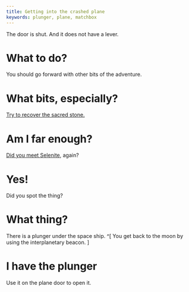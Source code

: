 ```yaml
---
title: Getting into the crashed plane
keywords: plunger, plane, matchbox
---
```


The door is shut. And it does not have a lever.

# What to do?
You should go forward with other bits of the adventure.

# What bits, especially?
[Try to recover the sacred stone.](010-recover-stone/index.md)

# Am I far enough?
[Did you meet Selenite](010-recover-stone/010-contact-selenite.md), again?

# Yes!
Did you spot the thing?

# What thing?
There is a plunger under the space ship. ^[ You get back to the moon by using the interplanetary beacon. ]

# I have the plunger
Use it on the plane door to open it.
